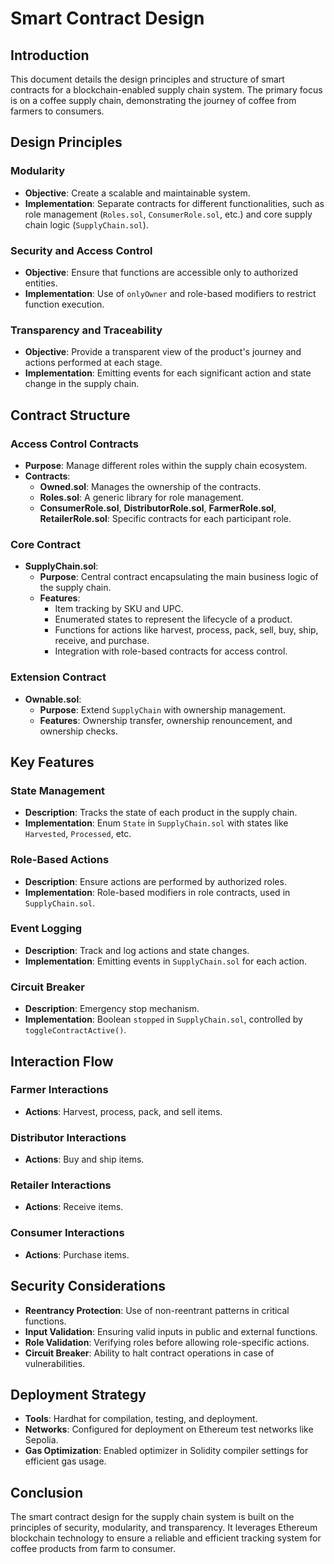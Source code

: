 # Smart Contract Design

## Introduction
This document details the design principles and structure of smart contracts for a blockchain-enabled supply chain system. The primary focus is on a coffee supply chain, demonstrating the journey of coffee from farmers to consumers.

## Design Principles

### Modularity
- **Objective**: Create a scalable and maintainable system.
- **Implementation**: Separate contracts for different functionalities, such as role management (`Roles.sol`, `ConsumerRole.sol`, etc.) and core supply chain logic (`SupplyChain.sol`).

### Security and Access Control
- **Objective**: Ensure that functions are accessible only to authorized entities.
- **Implementation**: Use of `onlyOwner` and role-based modifiers to restrict function execution.

### Transparency and Traceability
- **Objective**: Provide a transparent view of the product's journey and actions performed at each stage.
- **Implementation**: Emitting events for each significant action and state change in the supply chain.

## Contract Structure

### Access Control Contracts
- **Purpose**: Manage different roles within the supply chain ecosystem.
- **Contracts**:
  - **Owned.sol**: Manages the ownership of the contracts.
  - **Roles.sol**: A generic library for role management.
  - **ConsumerRole.sol**, **DistributorRole.sol**, **FarmerRole.sol**, **RetailerRole.sol**: Specific contracts for each participant role.

### Core Contract
- **SupplyChain.sol**:
  - **Purpose**: Central contract encapsulating the main business logic of the supply chain.
  - **Features**:
    - Item tracking by SKU and UPC.
    - Enumerated states to represent the lifecycle of a product.
    - Functions for actions like harvest, process, pack, sell, buy, ship, receive, and purchase.
    - Integration with role-based contracts for access control.

### Extension Contract
- **Ownable.sol**:
  - **Purpose**: Extend `SupplyChain` with ownership management.
  - **Features**: Ownership transfer, ownership renouncement, and ownership checks.

## Key Features

### State Management
- **Description**: Tracks the state of each product in the supply chain.
- **Implementation**: Enum `State` in `SupplyChain.sol` with states like `Harvested`, `Processed`, etc.

### Role-Based Actions
- **Description**: Ensure actions are performed by authorized roles.
- **Implementation**: Role-based modifiers in role contracts, used in `SupplyChain.sol`.

### Event Logging
- **Description**: Track and log actions and state changes.
- **Implementation**: Emitting events in `SupplyChain.sol` for each action.

### Circuit Breaker
- **Description**: Emergency stop mechanism.
- **Implementation**: Boolean `stopped` in `SupplyChain.sol`, controlled by `toggleContractActive()`.

## Interaction Flow

### Farmer Interactions
- **Actions**: Harvest, process, pack, and sell items.

### Distributor Interactions
- **Actions**: Buy and ship items.

### Retailer Interactions
- **Actions**: Receive items.

### Consumer Interactions
- **Actions**: Purchase items.

## Security Considerations

- **Reentrancy Protection**: Use of non-reentrant patterns in critical functions.
- **Input Validation**: Ensuring valid inputs in public and external functions.
- **Role Validation**: Verifying roles before allowing role-specific actions.
- **Circuit Breaker**: Ability to halt contract operations in case of vulnerabilities.

## Deployment Strategy

- **Tools**: Hardhat for compilation, testing, and deployment.
- **Networks**: Configured for deployment on Ethereum test networks like Sepolia.
- **Gas Optimization**: Enabled optimizer in Solidity compiler settings for efficient gas usage.

## Conclusion
The smart contract design for the supply chain system is built on the principles of security, modularity, and transparency. It leverages Ethereum blockchain technology to ensure a reliable and efficient tracking system for coffee products from farm to consumer.
